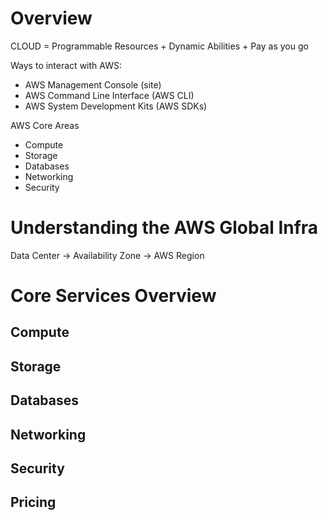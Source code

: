 
# Overview 

CLOUD = Programmable Resources + Dynamic Abilities + Pay as you go

Ways to interact with AWS:
- AWS Management Console (site)
- AWS Command Line Interface (AWS CLI)
- AWS System Development Kits (AWS SDKs)

AWS Core Areas
- Compute
- Storage
- Databases
- Networking
- Security

# Understanding the AWS Global Infra

Data Center -> Availability Zone -> AWS Region
# Core Services Overview

## Compute

## Storage

## Databases

## Networking

## Security

## Pricing


